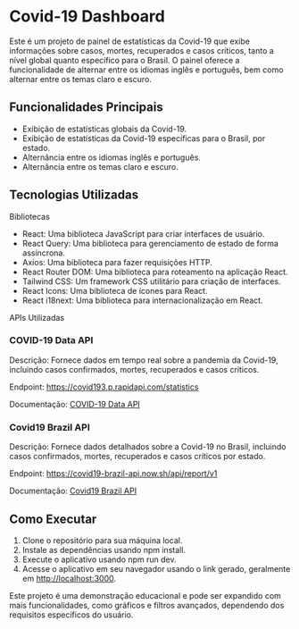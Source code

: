 <h1>Covid-19 Dashboard</h1>
<p>Este é um projeto de painel de estatísticas da Covid-19 que exibe informações sobre casos, mortes, recuperados e casos críticos, tanto a nível global quanto específico para o Brasil. O painel oferece a funcionalidade de alternar entre os idiomas inglês e português, bem como alternar entre os temas claro e escuro.</p>

<h2>Funcionalidades Principais</h2>
<ul>
    <li>Exibição de estatísticas globais da Covid-19.</li>
    <li>Exibição de estatísticas da Covid-19 específicas para o Brasil, por estado.</li>
    <li>Alternância entre os idiomas inglês e português.</li>
    <li>Alternância entre os temas claro e escuro.</li>
</ul>

<h2>Tecnologias Utilizadas</h2>
<p>Bibliotecas</p>
<ul>
    <li>React: Uma biblioteca JavaScript para criar interfaces de usuário.</li>
    <li>React Query: Uma biblioteca para gerenciamento de estado de forma assíncrona.</li>
    <li>Axios: Uma biblioteca para fazer requisições HTTP.</li>
    <li>React Router DOM: Uma biblioteca para roteamento na aplicação React.</li>
    <li>Tailwind CSS: Um framework CSS utilitário para criação de interfaces.</li>
    <li>React Icons: Uma biblioteca de ícones para React.</li>
    <li>React i18next: Uma biblioteca para internacionalização em React.</li>
</ul>

<p>APIs Utilizadas</p>
<div>
    <h3>COVID-19 Data API</h3>
    <p>Descrição: Fornece dados em tempo real sobre a pandemia da Covid-19, incluindo casos confirmados, mortes, recuperados e casos críticos.</p>
    <p>Endpoint: <a href="https://covid193.p.rapidapi.com/statistics">https://covid193.p.rapidapi.com/statistics</a></p>
    <p>Documentação: <a href="https://rapidapi.com/api-sports/api/covid-193">COVID-19 Data API</a></p>
</div>
<div>
    <h3>Covid19 Brazil API</h3>
    <p>Descrição: Fornece dados detalhados sobre a Covid-19 no Brasil, incluindo casos confirmados, mortes, recuperados e casos críticos por estado.</p>
    <p>Endpoint: <a href="https://covid19-brazil-api.now.sh/api/report/v1">https://covid19-brazil-api.now.sh/api/report/v1</a></p>
    <p>Documentação: <a href="https://covid19-brazil-api.now.sh/">Covid19 Brazil API</a></p>
</div>

<h2>Como Executar</h2>
<ol>
    <li>Clone o repositório para sua máquina local.</li>
    <li>Instale as dependências usando npm install.</li>
    <li>Execute o aplicativo usando npm run dev.</li>
    <li>Acesse o aplicativo em seu navegador usando o link gerado, geralmente em <a href="http://localhost:3000">http://localhost:3000</a>.</li>
</ol>

<p>Este projeto é uma demonstração educacional e pode ser expandido com mais funcionalidades, como gráficos e filtros avançados, dependendo dos requisitos específicos do usuário.</p>
